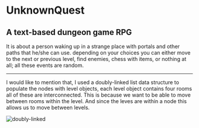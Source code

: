 # UnknownQuest
A text-based dungeon game RPG
---
It is about a person waking up in a strange place with portals and other paths that he/she can use.
depending on your choices you can either move to the next or previous level, find enemies,
chess with items, or nothing at all; all these events are random.

---

I would like to mention that, I used a doubly-linked list data structure to populate the nodes with level objects,
each level object contains four rooms all of these are interconnected. This is because  we want to be able to move between 
rooms within the level. And since the leves are within a node this allows us to move between levels.


![doubly-linked](https://user-images.githubusercontent.com/22235903/140579896-9f778342-9805-40a8-b3bc-79a28cda649a.png)

 

